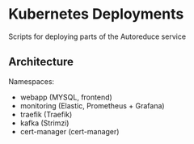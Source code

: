 # Kubernetes Deployments

Scripts for deploying parts of the Autoreduce service

## Architecture

Namespaces:

- webapp (MYSQL, frontend)
- monitoring (Elastic, Prometheus + Grafana)
- traefik (Traefik)
- kafka (Strimzi)
- cert-manager (cert-manager)
